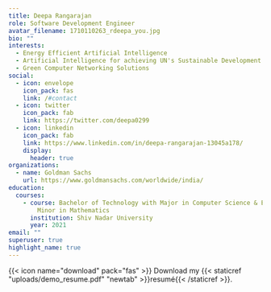 ```yaml
---
title: Deepa Rangarajan
role: Software Development Engineer
avatar_filename: 1710110263_rdeepa_you.jpg
bio: ""
interests:
  - Energy Efficient Artificial Intelligence
  - Artificial Intelligence for achieving UN's Sustainable Development Goals
  - Green Computer Networking Solutions
social:
  - icon: envelope
    icon_pack: fas
    link: /#contact
  - icon: twitter
    icon_pack: fab
    link: https://twitter.com/deepa0299
  - icon: linkedin
    icon_pack: fab
    link: https://www.linkedin.com/in/deepa-rangarajan-13045a178/
    display:
      header: true
organizations:
  - name: Goldman Sachs
    url: https://www.goldmansachs.com/worldwide/india/
education:
  courses:
    - course: Bachelor of Technology with Major in Computer Science & Engineering and
        Minor in Mathematics
      institution: Shiv Nadar University
      year: 2021
email: ""
superuser: true
highlight_name: true
---
```



{{< icon name="download" pack="fas" >}} Download my {{< staticref "uploads/demo_resume.pdf" "newtab" >}}resumé{{< /staticref >}}.
